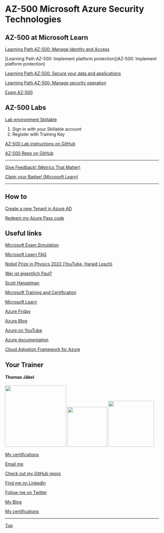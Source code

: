 # AZ-500 Microsoft Azure Security Technologies


## AZ-500 at Microsoft Learn

[Learning Path AZ-500: Manage Identity and Access](https://learn.microsoft.com/en-us/training/paths/manage-identity-access/)

[Learning Path AZ-500: Implement platform protection](AZ-500: Implement platform protection)

[Learning Path AZ-500: Secure your data and applications](https://learn.microsoft.com/en-us/training/paths/secure-your-data-applications/)

[Learning Path AZ-500: Manage security operation](https://learn.microsoft.com/en-us/training/paths/manage-security-operation/)

[Exam AZ-500](https://docs.microsoft.com/en-us/learn/certifications/exams/az-500)


## AZ-500 Labs

[Lab environment Skillable](https://brainymotion.learnondemand.net) 

1. Sign in with your Skillable account 
2. Register with Training Key


[AZ-500 Lab instructions on GitHub](https://microsoftlearning.github.io/AZ500-AzureSecurityTechnologies/)

[AZ-500 Repo on GitHub](https://github.com/MicrosoftLearning/AZ500-AzureSecurityTechnologies)

---

[Give Feedback! (Metrics That Matter)](#az-500-microsoft-azure-security-technologies)

[Claim your Badge! (Microsoft Learn)](#az-500-microsoft-azure-security-technologies)

---


## How to

[Create a new Tenant in Azure AD](https://github.com/www42/aztraining/blob/master/New-Tenant/Create-Tenant.md) 

[Redeem my Azure Pass code](https://github.com/www42/aztraining/blob/master/New-Tenant/Redeem-Azure-Pass.md)


## Useful links

[Microsoft Exam Simulation](https://aka.ms/examdemo)

[Microsoft Learn FAQ](https://learn.microsoft.com/en-us/training/support/faq?pivots=general)

[Nobel Prize in Physics 2022 (YouTube, Harald Lesch)](https://www.youtube.com/watch?v=-F8VFBrq1uU)

[Wer ist eigentlich Paul?](https://www.youtube.com/watch?v=FNZyCK1HwXM)

[Scott Hanselman](https://www.hanselman.com/)

[Microsoft Training and Certification](https://aka.ms/traincertposter)

[Microsoft Learn](https://docs.microsoft.com/en-us/learn/)

[Azure Friday](https://docs.microsoft.com/en-us/shows/azure-friday/)

[Azure Blog](https://azure.microsoft.com/en-us/blog/)

[Azure on YouTube](https://www.youtube.com/c/MicrosoftAzure)

[Azure documentation](https://docs.microsoft.com/en-us/azure/)

[Cloud Adoption Framework for Azure](https://docs.microsoft.com/en-us/azure/cloud-adoption-framework/)


##  Your Trainer
#### Thomas Jäkel

<img src="https://download69118.blob.core.windows.net/anon/Profilbild.jpg" width="200"/>
<a href="https://www.credly.com/badges/c1fe9e82-60d2-4268-8204-3709479a2bf9/public_url"><img src="https://download69118.blob.core.windows.net/anon/MCT-badge.png" width="130"/></a>
<a href="https://www.credly.com/badges/fc4737d8-923a-4d37-8f1a-497c08a7c1ff/public_url"><img src="https://download69118.blob.core.windows.net/anon/AAI-badge.png" width="150"/></a>

[My certifications](https://www.credly.com/users/thomas-jakel)

[Email me](mailto:thomas.jaekel@brainymotion.de?subject=SC-300)

[Check out my GitHub repos](https://github.com/www42)

[Find me on LinkedIn](https://linkedin.com/in/tjkkll)

[Follow me on Twitter](https://twitter.com/tjkkll)

[My Blog](https://blog.az.training)

[My certifications](https://www.credly.com/users/thomas-jakel)

---

[Top](#az-500-microsoft-azure-security-technologies)